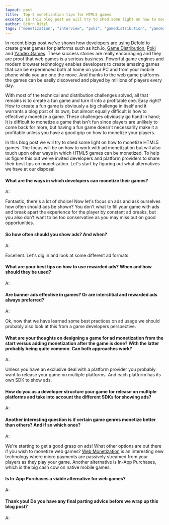 ```yaml
---
layout: post
title:  Top-5 monetization tips for HTML5 games
excerpt: In this blog post we will try to shed some light on how to monetize your HTML5 games.
author: Björn Ritzl
tags: ["monetization", "interview", "poki", "gamedistribution", "yandex", "webmonetization"]
---
```


In recent blogs post we've shown how developers are using Defold to create great games for platforms such as itch.io, [Game Distribution](https://gamedistribution.com/), [Poki](https://poki.com/) and [Yandex.Games](https://yandex.com/games/). These success stories are really encouraging and they are proof that web games is a serious business. Powerful game engines and modern browser technology enables developers to create amazing games that can be experienced both at home on your PC and from your mobile phone while you are one the move. And thanks to the web game platforms the games can be easily discovered and played by millions of players every day.

With most of the technical and distribution challenges solved, all that remains is to create a fun game and turn it into a profitable one. Easy right? How to create a fun game is obviously a big challenge in itself and it warrants a blog post of its own, but almost equally difficult is how to effectively monetize a game. These challenges obviously go hand in hand; It is difficult to monetize a game that isn't fun since players are unlikely to come back for more, but having a fun game doesn't necessarily make it a profitable unless you have a good grip on how to monetize your players.

In this blog post we will try to shed some light on how to monetize HTML5 games. The focus will be on how to work with ad monetization but will also touch upon other ways in which HTML5 games can be monetized. To help us figure this out we've invited developers and platform providers to share their best tips on monetization. Let's start by figuring out what alternatives we have at our disposal.


#### What are the ways in which developers can monetize their games?

A:


Fantastic, there's a lot of choice! Now let's focus on ads and ask ourselves how often should ads be shown? You don't what to fill your game with ads and break apart the experience for the player by constant ad breaks, but you also don't want to be too conservative as you may miss out on good opportunities.


#### So how often should you show ads? And when?

A:

Excellent. Let's dig in and look at some different ad formats:


#### What are your best tips on how to use rewarded ads? When and how should they be used?

A:


#### Are banner ads effective in games? Or are interstitial and rewarded ads always preferred?

A:


Ok, now that we have learned some best practices on ad usage we should probably also look at this from a game developers perspective.

#### What are your thoughts on designing a game for ad monetization from the start versus adding monetization after the game is done? With the latter probably being quite common. Can both approaches work?

A:


Unless you have an exclusive deal with a platform provider you probably want to release your game on multiple platforms. And each platform has its own SDK to show ads.

#### How do you as a developer structure your game for release on multiple platforms and take into account the different SDKs for showing ads?

A:


#### Another interesting question is if certain game genres monetize better than others? And if so which ones?

A:

We're starting to get a good grasp on ads! What other options are out there if you wish to monetize web games? [Web Monetization](https://defold.com/extension-webmonetization/) is an interesting new technology where micro payments are passively streamed from your players as they play your game. Another alternative is In-App Purchases, which is the big cash cow on native mobile games.

#### Is In-App Purchases a viable alternative for web games?

A:


#### Thank you! Do you have any final parting advice before we wrap up this blog post?

A:
